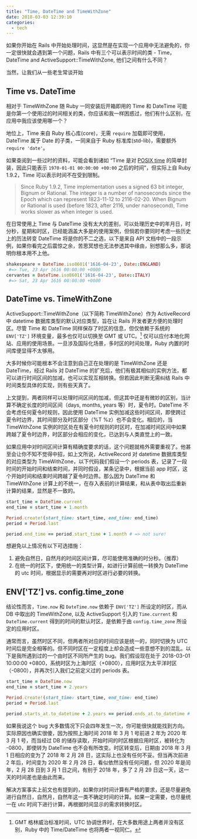```yaml
---
title: "Time, DateTime and TimeWithZone"
date: 2018-03-03 12:39:10
categories:
  - tech
---
```


如果你开始在 Rails 中开始处理时间，这显然是在实现一个应用中无法避免的，你一定很快就会遇到第一个问题，Rails 中有三个可以表示时间的类 - Time，DateTime and ActiveSupport::TimeWithZone, 他们之间有什么不同？

当然，让我们从一些老生常谈开始

## Time vs. DateTime

相对于 TimeWithZone 随 Ruby 一同安装后开箱即用的 Time 和 DateTime 可能是你第一个使用过的时间相关的类，你应该和我一样困惑过，他们有什么区别，在应用中我应该使用哪一个？

地位上，Time 来自 Ruby 核心库(core)，无需 `require` 加载即可使用，DateTime 属于 Date 的子类，一同来自于 Ruby 标准库(std-lib)，需要额外 `require 'date'`。

如果查阅到一些过时的资料，可能会看到诸如 “Time 是对 [POSIX time](https://en.wikipedia.org/wiki/Unix_time) 的简单封装，因此只能表示 `1970-01-01 00:00:00 +00:00` 之后的时间”，但实际上自 Ruby 1.9.2，Time 可以表示时间不在受到限制。

> Since Ruby 1.9.2, Time implementation uses a signed 63 bit integer, Bignum or Rational. The integer is a number of nanoseconds since the Epoch which can represent 1823-11-12 to 2116-02-20. When Bignum or Rational is used (before 1823, after 2116, under nanosecond), Time works slower as when integer is used.

在日常使用上 Time 与 DateTime 没有太大的差别，可以处理历史中的年月日，时分秒，星期和时区，已经能涵盖大多是的使用案例，但倘若你要同时考虑一些历史上的历法转变 DateTime 将是你的不二之选，以下是来自 API 文档中的一段示例，如果你看完之后震惊之余，苦思冥想也无法参透其中缘由，别想那么多，那说明你根本用不上他。

```ruby
shakespeare = DateTime.iso8601('1616-04-23', Date::ENGLAND)
 #=> Tue, 23 Apr 1616 00:00:00 +0000
cervantes = DateTime.iso8601('1616-04-23', Date::ITALY)
 #=> Sat, 23 Apr 1616 00:00:00 +0000
```

## DateTime vs. TimeWithZone

ActiveSupport::TimeWithZone（以下简称 TimeWithZone）作为 ActiveRecord 中 datetime 数据库类型的默认对应类型，旨在让 Rails 开发者更方便的处理时区。尽管 Time 和 DateTime 同样保存了时区的信息，但仅依赖于系统的 `ENV['TZ']` 环境变量，最多也仅可以切换至 GMT 或 UTC。[^1] 仅可以应付本地化网站、应用的使用场景。一旦涉及国际化场景，多时区的时间处理，Ruby 内置的时间库便显得不太够用。

[^1]: GMT 格林威治标准时间，UTC 协调世界时，在大多数用途上两者并没有区别，Ruby 中的 Time/DateTime 也将两者一视同仁。

大多时候你可能根本不会注意到自己正在处理的是 TimeWithZone 还是 DateTime，经过 Rails 对 DateTime 的扩充后，他们有极其相似的实例方法，都可以进行时间区间的加减，也可以实现互相转换。但若因此判断无需纠结 Rails 中时间类型具体的实现，则有些天真了。

上文提到，两者同样可以处理时间区间的加减，但这其中还是有微妙的区别，当计算不确定长度的时间区间（days, months, years 等）时，夏令时。DateTime 不会考虑任何夏令时规则，因此使用 DateTime 实例加减这些时间区间，即使跨过 夏令时边界，其时间部分及时区部分（%T %z）也不会变化。相应的，当 TimeWithZone 实例的时区处在有夏令时规则的时区时，在加减时间区间中如果跨越了夏令时边界，时区部分会相应的变化，已达到与人类直觉上的一致。

如果应用中对时间区间计算有精确度要求的话，这个问题就格外需要重视了。他甚至会让你不知不觉得中招，如上文所说，ActiveRecord 对 datetime 数据库类型的对应类型为 TimeWithZone，以下代码我们假设一个 periods 表，记录了一段时间的开始时间和结束时间，并同时假设，某条记录中，根据当前 app 时区，这个开始时间和结束时间跨越了夏令时边界。那么因为 DateTime 和 TimeWithZone 计算上的不统一，在存入表前的计算结果，和从表中取出后重新计算的结果，显然是不一致的。

```ruby
start_time = DateTime.current
end_time = start_time + 1.month

Period.create!(start_time: start_time, end_time: end_time)
period = Period.last

period.end_time == period.start_time + 1.month # => not sure!
```

想避免以上情况有以下可选措施：

1. 避免自然日，自然月的时间区间计算，尽可能使用准确的时分秒。（推荐）
2. 在统一的时区下，使用统一的类型计算，如进行计算前统一转换为 DateTime 的 utc 时间，根据显示的需要再对时区进行必要的转换。

## ENV['TZ'] vs. config.time_zone

结论性而言，`Time.now` 和 `DateTime.now` 依赖于 `ENV['TZ']` 所设定的时区，而从 DB 中取出的 TimeWithZone, 以及 ActiveSupport 引入的 `Time.current` 和 `DateTime.current` 得到的时间的默认时区，是依赖于由 `config.time_zone` 所设定的应用时区。

通常而言，虽然时区不同，但两者所对应的时间应该是统一的，同时切换为 UTC 时间后是完全相等的。但不同时区在一定程度上却会造成一些意想不到的混乱。以下是我所遇到过的一个由时区不同所产生的 bug。我们假设现在处于 2018-03-01 10:00:00 +0800，系统时区为上海时区（+0800），应用时区为太平洋时区（-0800），并再次引入我们之前定义过的 periods 表。

```ruby
start_time = DateTime.now
end_time = start_time + 2.years

Period.create!(start_time: start_time, end_time: end_time)
period = Period.last

period.starts_at.to_datetime + 2.years == period.ends_at.to_datetime # => false, 1 day difference
```

如果我说这个 bug 大多数情况下只会四年发生一次，你可能很快就能找到方向。
实际原因也确实很傻，因为按照上海时间 2018 年 3 月 1 号前进 2 年为 2020 年 3 月 1 号，而当经过 DB 的储存读取，开始时间的时区根据应用时区，被转化为 -0800，即使转为 DateTime 也不会有所改变。时区转变后，日期由 2018 年 3 月 1 日相应的变为了 2018 年 2 月 28 日，这实际上也没有任何不妥。但当再次前进 2 年后，时间变为 2020 年 2 月 28 日，看似依然没有任何问题，但 2020 年是闰年，2 月 28 日到 3 月 1 日之间，有别于 2018 年，多了 2 月 29 日这一天，这一天的时间差也是由此而来。

解决方案事实上前文也有提到的，如果你对时间计算有严格的要求，还是尽量避免进行自然日，自然月，自然年这一类不确定时间的计算。如果一定需要，也尽量统一在 utc 时间下进行计算，再根据时间显示的需求转换时区。
